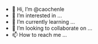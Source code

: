 - 👋 Hi, I’m @caochenle
- 👀 I’m interested in ...
- 🌱 I’m currently learning ...
- 💞️ I’m looking to collaborate on ...
- 📫 How to reach me ...

<!---
caochenle/caochenle is a ✨ special ✨ repository because its `README.md` (this file) appears on your GitHub profile.
You can click the Preview link to take a look at your changes.
--->
